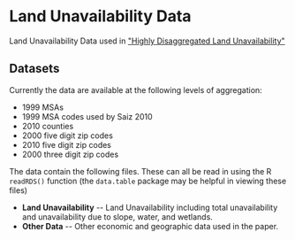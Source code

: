 Land Unavailability Data
===========

Land Unavailability Data used in ["Highly Disaggregated Land Unavailability"](https://chandlerlutz.github.io/pdf/land-unavailability.pdf)

Datasets
------------

Currently the data are available at the following levels of
aggregation:
* 1999 MSAs
* 1999 MSA codes used by Saiz 2010
* 2010 counties
* 2000 five digit zip codes
* 2010 five digit zip codes
* 2000 three digit zip codes

The data contain the following files. These can all be read in using
the R `readRDS()` function (the `data.table` package may be helpful in
viewing these files)

- **Land Unavailability** -- Land Unavailability including total
  unavailability and unavailability due to slope, water, and
  wetlands. 
- **Other Data** -- Other economic and geographic data used in the paper.

